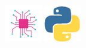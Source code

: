 <br>
<br>
<br>
<br>
<br>
<br>
<br>
<br>
<br>
<p align = "center">
<img src="ml.gif" alt="Machine Learning" width="100">
<img src="python.gif" alt="Machine Learning" width="100">

</p>
